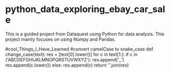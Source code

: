 # python_data_exploring_ebay_car_sale
This is a guided project from Dataquest using Python for data analysis. This project mainly focuses on using Numpy and Pandas.

#cool_Things_I_Have_Learned
#convert camelCase to snake_case
def change_case(text):
    res = [text[0].lower()]
    for c in text[1:]:
        if c in ('ABCDEFGHIJKLMNOPQRSTUVWXYZ'):
            res.append('_')
            res.append(c.lower())
        else:
            res.append(c)
    return ''.join(res)
    
